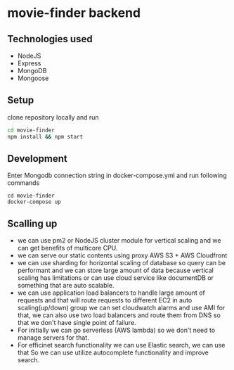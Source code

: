 # movie-finder backend

## Technologies used 

- NodeJS
- Express
- MongoDB
- Mongoose

## Setup
 clone repository locally and run 

```bash
cd movie-finder
npm install && npm start
```
## Development

Enter Mongodb connection string in docker-compose.yml and run following commands
```
cd movie-finder
docker-compose up
```

## Scalling up

- we can use pm2 or NodeJS  cluster module for vertical scaling and we can get benefits of multicore CPU.
- we can serve our static contents using proxy AWS S3 + AWS Cloudfront
- we can use sharding for horizontal scaling of database so query can be performant and we can store large amount of data because vertical scaling has limitations or can use cloud service like documentDB or something that are auto scalable.
- we can use application load balancers to handle large amount of requests and that will route requests to different EC2 in auto scaling(up/down) group we can set cloudwatch alarms and use AMI for that, we can also use two load balancers and route them from DNS so that we don't have single point of failure.
- For initially we can go serverless (AWS lambda) so we don't need to manage servers for that.
- For efficinet search functionality we can use Elastic search, we can use that So we can use utilize autocomplete functionality and improve search.
